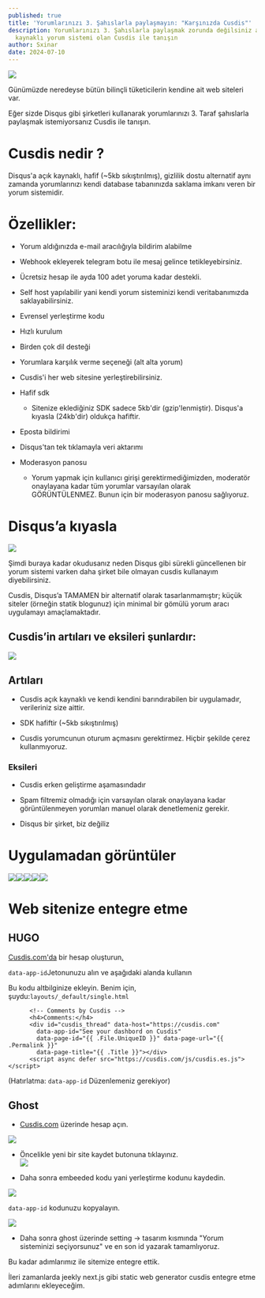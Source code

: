 ```yaml
---
published: true
title: 'Yorumlarınızı 3. Şahıslarla paylaşmayın: "Karşınızda Cusdis"'
description: Yorumlarınızı 3. Şahıslarla paylaşmak zorunda değilsiniz açık
  kaynaklı yorum sistemi olan Cusdis ile tanışın
author: Sxinar
date: 2024-07-10
---
```

![](/images/images-1.png)

Günümüzde neredeyse bütün bilinçli tüketicilerin kendine ait web siteleri var.

Eğer sizde Disqus gibi şirketleri kullanarak yorumlarınızı 3. Taraf şahıslarla paylaşmak istemiyorsanız Cusdis ile tanışın.

# Cusdis nedir ?

Disqus'a açık kaynaklı, hafif (~5kb sıkıştırılmış), gizlilik dostu alternatif aynı zamanda yorumlarınızı kendi database tabanınızda saklama imkanı veren bir yorum sistemidir.

# Özellikler:

*   Yorum aldığınızda e-mail aracılığıyla bildirim alabilme
    
*   Webhook ekleyerek telegram botu ile mesaj gelince tetikleyebirsiniz.
    
*   Ücretsiz hesap ile ayda 100 adet yoruma kadar destekli.
    
*   Self host yapılabilir yani kendi yorum sisteminizi kendi veritabanımızda saklayabilirsiniz.
    
*   Evrensel yerleştirme kodu
    
*   Hızlı kurulum
    
*   Birden çok dil desteği
    
*   Yorumlara karşılık verme seçeneği (alt alta yorum)
    
*   Cusdis'i her web sitesine yerleştirebilirsiniz.
    
*   Hafif sdk
    
    *   Sitenize eklediğiniz SDK sadece 5kb'dir (gzip'lenmiştir). Disqus'a kıyasla (24kb'dir) oldukça hafiftir.
        
*   Eposta bildirimi
    
*   Disqus'tan tek tıklamayla veri aktarımı
    
*   Moderasyon panosu
    
    *   Yorum yapmak için kullanıcı girişi gerektirmediğimizden, moderatör onaylayana kadar tüm yorumlar varsayılan olarak GÖRÜNTÜLENMEZ. Bunun için bir moderasyon panosu sağlıyoruz.
        

# Disqus’a kıyasla

![](/images/images%20(1).png)

Şimdi buraya kadar okudusanız neden Disqus gibi sürekli güncellenen bir yorum sistemi varken daha şirket bile olmayan cusdis kullanayım diyebilirsiniz.

Cusdis, Disqus’a TAMAMEN bir alternatif olarak tasarlanmamıştır; küçük siteler (örneğin statik blogunuz) için minimal bir gömülü yorum aracı uygulamayı amaçlamaktadır.

## Cusdis’in artıları ve eksileri şunlardır:

![](/images/cusdis.jpg)

## **Artıları**

*   Cusdis açık kaynaklı ve kendi kendini barındırabilen bir uygulamadır, verileriniz size aittir.
    
*   SDK hafiftir (~5kb sıkıştırılmış)
    
*   Cusdis yorumcunun oturum açmasını gerektirmez. Hiçbir şekilde çerez kullanmıyoruz.
    

### Eksileri

*   Cusdis erken geliştirme aşamasındadır
    
*   Spam filtremiz olmadığı için varsayılan olarak onaylayana kadar görüntülenmeyen yorumları manuel olarak denetlemeniz gerekir.
    
*   Disqus bir şirket, biz değiliz
    

# Uygulamadan görüntüler

![](/images/landing.png)![](/images/Screenshot_2024-07-10-10-35-33-295_com.android.chrome.png)![](/images/Screenshot_2024-07-10-10-35-56-570_com.android.chrome.png)![](/images/Screenshot_2024-07-10-10-36-08-057_com.android.chrome.png)![](/images/Screenshot_2024-07-10-10-36-35-621_com.android.chrome.png)

# Web sitenize entegre etme

## HUGO

[Cusdis.com](http://Cusdis.com)['da](http://cusdis.com/) bir hesap oluşturun[.](http://cusdis.com/)

<p style="text-align: start"><code>data-app-id</code>Jetonunuzu alın ve aşağıdaki alanda kullanın</p><p style="text-align: start">Bu kodu altbilginize ekleyin. Benim için, şuydu:<code>layouts/_default/single.html</code></p>

```
      <!-- Comments by Cusdis -->
      <h4>Comments:</h4>
      <div id="cusdis_thread" data-host="https://cusdis.com"
        data-app-id="See your dashbord on Cusdis"
        data-page-id="{{ .File.UniqueID }}" data-page-url="{{ .Permalink }}"
        data-page-title="{{ .Title }}"></div>
      <script async defer src="https://cusdis.com/js/cusdis.es.js"></script>
```

<p style="text-align: start">(Hatırlatma: <code>data-app-id</code> Düzenlemeniz gerekiyor)</p>

## Ghost

*   [Cusdis.com](http://Cusdis.com) üzerinde hesap açın.
    

![](/images/image-52.png)

*   Öncelikle yeni bir site kaydet butonuna tıklayınız.  
    ![](/images/image-53.png)
    
*   Daha sonra embeeded kodu yani yerleştirme kodunu kaydedin.
    

![](/images/image-54.png)

`data-app-id` kodunuzu kopyalayın.

![](/images/image-55.png)

*   Daha sonra ghost üzerinde setting -> tasarım kısmında "Yorum sisteminizi seçiyorsunuz" ve en son id yazarak tamamlıyoruz.
    

Bu kadar adımlarımız ile sitemize entegre ettik.

İleri zamanlarda jeekly next.js gibi static web generator cusdis entegre etme adımlarını ekleyeceğim.